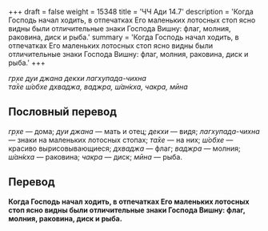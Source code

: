 +++
draft = false
weight = 15348
title = 'ЧЧ Ади 14.7'
description = 'Когда Господь начал ходить, в отпечатках Его маленьких лотосных стоп ясно видны были отличительные знаки Господа Вишну: флаг, молния, раковина, диск и рыба.'
summary = 'Когда Господь начал ходить, в отпечатках Его маленьких лотосных стоп ясно видны были отличительные знаки Господа Вишну: флаг, молния, раковина, диск и рыба.'
+++

_гр̣хе дуи джана декхи лагхупада-чихна  
та̄хе ш́обхе дхваджа, ваджра, ш́ан̇кха, чакра, мӣна_

## Пословный перевод

_гр̣хе_ — дома; _дуи_ _джана_ — мать и отец; _декхи_ — видя; _лагхупада_\-_чихна_ — знаки на маленьких лотосных стопах; _та̄хе_ — на них; _ш́обхе_ — красиво вырисовывающиеся; _дхваджа_ — флаг; _ваджра_ — молния; _ш́ан̇кха_ — раковина; _чакра_ — диск; _мӣна_ — рыба.

## Перевод

**Когда Господь начал ходить, в отпечатках Его маленьких лотосных стоп ясно видны были отличительные знаки Господа Вишну: флаг, молния, раковина, диск и рыба.**
